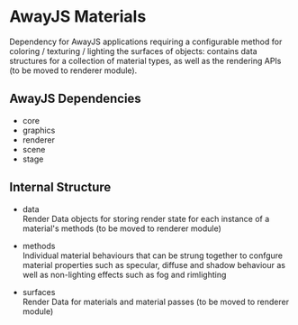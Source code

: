 # AwayJS Materials

Dependency for AwayJS applications requiring a configurable method for coloring / texturing / lighting the surfaces of objects: contains data structures for a collection of material types, as well as the rendering APIs (to be moved to renderer module).

## AwayJS Dependencies

* core
* graphics
* renderer
* scene
* stage

## Internal Structure

* data<br>
Render Data objects for storing render state for each instance of a material's methods (to be moved to renderer module)

* methods<br>
Individual material behaviours that can be strung together to confgure material properties such as specular, diffuse and shadow behaviour as well as non-lighting effects such as fog and rimlighting

* surfaces<br>
Render Data for materials and material passes (to be moved to renderer module)